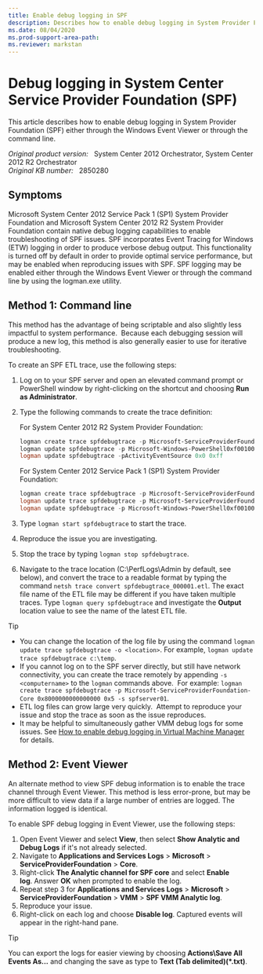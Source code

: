 ```yaml
---
title: Enable debug logging in SPF
description: Describes how to enable debug logging in System Provider Foundation (SPF) either through the Windows Event Viewer or through the command line.
ms.date: 08/04/2020
ms.prod-support-area-path:
ms.reviewer: markstan
---
```

# Debug logging in System Center Service Provider Foundation (SPF)

This article describes how to enable debug logging in System Provider Foundation (SPF) either through the Windows Event Viewer or through the command line.

_Original product version:_ &nbsp; System Center 2012 Orchestrator, System Center 2012 R2 Orchestrator  
_Original KB number:_ &nbsp; 2850280

## Symptoms

Microsoft System Center 2012 Service Pack 1 (SP1) System Provider Foundation and Microsoft System Center 2012 R2 System Provider Foundation contain native debug logging capabilities to enable troubleshooting of SPF issues. SPF incorporates Event Tracing for Windows (ETW) logging in order to produce verbose debug output. This functionality is turned off by default in order to provide optimal service performance, but may be enabled when reproducing issues with SPF. SPF logging may be enabled either through the Windows Event Viewer or through the command line by using the logman.exe utility.

## Method 1: Command line

This method has the advantage of being scriptable and also slightly less impactful to system performance.  Because each debugging session will produce a new log, this method is also generally easier to use for iterative troubleshooting.

To create an SPF ETL trace, use the following steps:

1. Log on to your SPF server and open an elevated command prompt or PowerShell window by right-clicking on the shortcut and choosing **Run as Administrator**.

1. Type the following commands to create the trace definition:

   For System Center 2012 R2 System Provider Foundation:

   ```powershell
   logman create trace spfdebugtrace -p Microsoft-ServiceProviderFoundation0xc0000000000000000x5
   logman update spfdebugtrace -p Microsoft-Windows-PowerShell0xf0010000000003ff 0x5
   logman update spfdebugtrace -pActivityEventSource 0x0 0xff
   ```

   For System Center 2012 Service Pack 1 (SP1) System Provider Foundation:

   ```powershell
   logman create trace spfdebugtrace -p Microsoft-ServiceProviderFoundation-Core 0x8000000000000000 0x5
   logman update trace spfdebugtrace -p Microsoft-ServiceProviderFoundation-VMM 0x8000000000000000 0x5
   logman update spfdebugtrace -p Microsoft-Windows-PowerShell0xf0010000000003ff 0x5
   ```

1. Type `logman start spfdebugtrace` to start the trace.
1. Reproduce the issue you are investigating.
1. Stop the trace by typing `logman stop spfdebugtrace`.  
1. Navigate to the trace location (C:\PerfLogs\Admin by default, see below), and convert the trace to a readable format by typing the command `netsh trace convert spfdebugtrace_000001.etl`. The exact file name of the ETL file may be different if you have taken multiple traces. Type `logman query spfdebugtrace` and investigate the **Output** location value to see the name of the latest ETL file.

> [!TIP]
>
> - You can change the location of the log file by using the command `logman update trace spfdebugtrace -o <location>`. For example, `logman update trace spfdebugtrace c:\temp`.
> - If you cannot log on to the SPF server directly, but still have network connectivity, you can create the trace remotely by appending `-s <computername>` to the `logman` commands above.  For example: `logman create trace spfdebugtrace -p Microsoft-ServiceProviderFoundation-Core 0x8000000000000000 0x5 -s spfserver01`.
> - ETL log files can grow large very quickly.  Attempt to reproduce your issue and stop the trace as soon as the issue reproduces.
> - It may be helpful to simultaneously gather VMM debug logs for some issues. See [How to enable debug logging in Virtual Machine Manager](https://support.microsoft.com/help/2801185) for details.

## Method 2: Event Viewer

An alternate method to view SPF debug information is to enable the trace channel through Event Viewer. This method is less error-prone, but may be more difficult to view data if a large number of entries are logged. The information logged is identical.

To enable SPF debug logging in Event Viewer, use the following steps:

1. Open Event Viewer and select **View**, then select **Show Analytic and Debug Logs** if it's not already selected.
2. Navigate to **Applications and Services Logs** > **Microsoft** > **ServiceProviderFoundation** > **Core**.
3. Right-click **The Analytic channel for SPF core** and select **Enable log**. Answer **OK** when prompted to enable the log.
4. Repeat step 3 for **Applications and Services Logs** > **Microsoft** > **ServiceProviderFoundation** > **VMM** > **SPF VMM Analytic log**.
5. Reproduce your issue.
6. Right-click on each log and choose **Disable log**. Captured events will appear in the right-hand pane.

> [!TIP]
> You can export the logs for easier viewing by choosing **Actions\Save All Events As...** and changing the save as type to **Text (Tab delimited)(*.txt)**.
